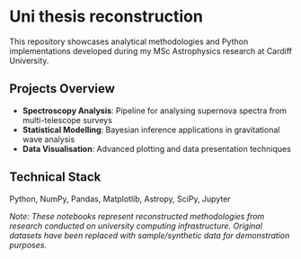 # Uni thesis reconstruction

This repository showcases analytical methodologies and Python implementations developed during my MSc Astrophysics research at Cardiff University.

## Projects Overview
- **Spectroscopy Analysis**: Pipeline for analysing supernova spectra from multi-telescope surveys
- **Statistical Modelling**: Bayesian inference applications in gravitational wave analysis
- **Data Visualisation**: Advanced plotting and data presentation techniques

## Technical Stack
Python, NumPy, Pandas, Matplotlib, Astropy, SciPy, Jupyter

*Note: These notebooks represent reconstructed methodologies from research conducted on university computing infrastructure. Original datasets have been replaced with sample/synthetic data for demonstration purposes.*
